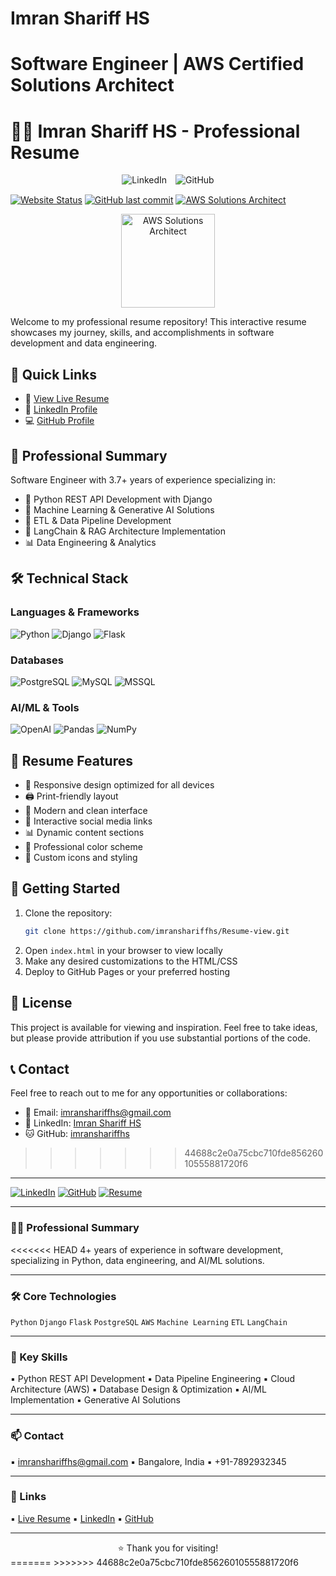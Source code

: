 
# Imran Shariff HS
Software Engineer | AWS Certified Solutions Architect
=======
# 👨‍💻 Imran Shariff HS - Professional Resume

<div align="center">
 
  
  <div style="margin: 15px 0;">
    <a href="https://www.linkedin.com/in/imran-shariff-h-s-a78625205/" style="text-decoration: none; margin: 0 5px;">
      <img src="https://img.shields.io/badge/LinkedIn-0077B5?style=for-the-badge&logo=linkedin&logoColor=white" alt="LinkedIn">
    </a>
    <a href="https://github.com/imranshariffhs" style="text-decoration: none; margin: 0 5px;">
      <img src="https://img.shields.io/badge/GitHub-181717?style=for-the-badge&logo=github&logoColor=white" alt="GitHub">
    </a>
  </div>
</div>

[![Website Status](https://img.shields.io/website?url=https%3A%2F%2Fimranshariffhs.github.io%2FResume-view%2F&label=website&up_message=up&down_message=down)](https://imranshariffhs.github.io/Resume-view/) [![GitHub last commit](https://img.shields.io/github/last-commit/imranshariffhs/Resume-view?label=last%20commit)](https://github.com/imranshariffhs/Resume-view/commits/main) [![AWS Solutions Architect](https://img.shields.io/badge/AWS-Solutions_Architect_Certified-FF9900?style=flat&logo=amazon-aws&logoColor=white)](https://aws.amazon.com/certification/certified-solutions-architect-associate/)

<div align="center">
  <img src="https://images.credly.com/size/680x680/images/0e284c3f-5164-4b21-8660-0d84737941bc/image.png" width="150" height="150" alt="AWS Solutions Architect">
</div>

Welcome to my professional resume repository! This interactive resume showcases my journey, skills, and accomplishments in software development and data engineering.

## 🌟 Quick Links

- 🔗 [View Live Resume](https://imranshariffhs.github.io/Resume-view/)
- 👔 [LinkedIn Profile](https://www.linkedin.com/in/imran-shariff-h-s-a78625205/)
- 💻 [GitHub Profile](https://github.com/imranshariffhs)

## 💼 Professional Summary

Software Engineer with 3.7+ years of experience specializing in:
- 🐍 Python REST API Development with Django
- 🤖 Machine Learning & Generative AI Solutions
- 🔄 ETL & Data Pipeline Development
- 🧠 LangChain & RAG Architecture Implementation
- 📊 Data Engineering & Analytics

## 🛠️ Technical Stack

### Languages & Frameworks
![Python](https://img.shields.io/badge/Python-3776AB?style=for-the-badge&logo=python&logoColor=white)
![Django](https://img.shields.io/badge/Django-092E20?style=for-the-badge&logo=django&logoColor=white)
![Flask](https://img.shields.io/badge/Flask-000000?style=for-the-badge&logo=flask&logoColor=white)

### Databases
![PostgreSQL](https://img.shields.io/badge/PostgreSQL-316192?style=for-the-badge&logo=postgresql&logoColor=white)
![MySQL](https://img.shields.io/badge/MySQL-00000F?style=for-the-badge&logo=mysql&logoColor=white)
![MSSQL](https://img.shields.io/badge/MSSQL-CC2927?style=for-the-badge&logo=microsoft-sql-server&logoColor=white)

### AI/ML & Tools
![OpenAI](https://img.shields.io/badge/OpenAI-412991?style=for-the-badge&logo=openai&logoColor=white)
![Pandas](https://img.shields.io/badge/Pandas-150458?style=for-the-badge&logo=pandas&logoColor=white)
![NumPy](https://img.shields.io/badge/NumPy-013243?style=for-the-badge&logo=numpy&logoColor=white)

## 🎯 Resume Features

- 📱 Responsive design optimized for all devices
- 🖨️ Print-friendly layout
- 🎨 Modern and clean interface
- 🔗 Interactive social media links
- 📊 Dynamic content sections
- 🌈 Professional color scheme
- 🎉 Custom icons and styling

## 🚀 Getting Started

1. Clone the repository:
   ```bash
   git clone https://github.com/imranshariffhs/Resume-view.git
   ```
2. Open `index.html` in your browser to view locally
3. Make any desired customizations to the HTML/CSS
4. Deploy to GitHub Pages or your preferred hosting

## 📄 License

This project is available for viewing and inspiration. Feel free to take ideas, but please provide attribution if you use substantial portions of the code.

## 📞 Contact

Feel free to reach out to me for any opportunities or collaborations:
- 📧 Email: imranshariffhs@gmail.com
- 💼 LinkedIn: [Imran Shariff HS](https://www.linkedin.com/in/imran-shariff-h-s-a78625205/)
- 🐱 GitHub: [imranshariffhs](https://github.com/imranshariffhs)
>>>>>>> 44688c2e0a75cbc710fde85626010555881720f6

---

[![LinkedIn](https://img.shields.io/badge/LinkedIn-Connect-blue?style=flat-square&logo=linkedin)](https://www.linkedin.com/in/imran-shariff-h-s-a78625205/)
[![GitHub](https://img.shields.io/badge/GitHub-Follow-181717?style=flat-square&logo=github)](https://github.com/imranshariffhs)
[![Resume](https://img.shields.io/badge/Resume-View_Live-success?style=flat-square)](https://imranshariffhs.github.io/Resume-view/)

---

### 👨‍💻 Professional Summary

<<<<<<< HEAD
4+ years of experience in software development, specializing in Python, data engineering, and AI/ML solutions.

---

### 🛠️ Core Technologies

`Python` `Django` `Flask` `PostgreSQL` `AWS` `Machine Learning` `ETL` `LangChain`

---

### 💼 Key Skills

▪ Python REST API Development
▪ Data Pipeline Engineering
▪ Cloud Architecture (AWS)
▪ Database Design & Optimization
▪ AI/ML Implementation
▪ Generative AI Solutions

---

### 📫 Contact

▪ imranshariffhs@gmail.com
▪ Bangalore, India
▪ +91-7892932345

---

### 🔗 Links

▪ [Live Resume](https://imranshariffhs.github.io/Resume-view/)
▪ [LinkedIn](https://www.linkedin.com/in/imran-shariff-h-s-a78625205/)
▪ [GitHub](https://github.com/imranshariffhs)

---

<div align="center">⭐ Thank you for visiting!</div> 
=======
</div> 
>>>>>>> 44688c2e0a75cbc710fde85626010555881720f6
